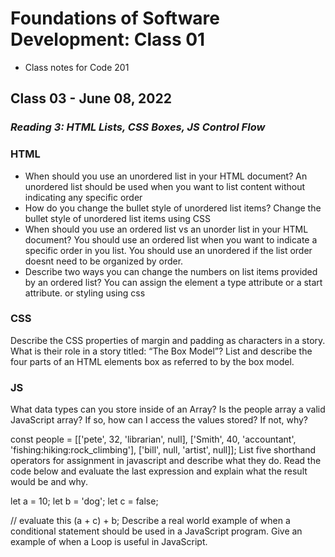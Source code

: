 # Foundations of Software Development: Class 01

* Class notes for Code 201 

## Class 03 - June 08, 2022

### *Reading 3: HTML Lists, CSS Boxes, JS Control Flow*

### HTML

- When should you use an unordered list in your HTML document?
An unordered list should be used when you want to list content without indicating any specific order
- How do you change the bullet style of unordered list items?
Change the bullet style of unordered list items using CSS
- When should you use an ordered list vs an unorder list in your HTML document?
You should use an ordered list when you want to indicate a specific order in you list. You should use an unordered if the list order doesnt need to be organized by order.
- Describe two ways you can change the numbers on list items provided by an ordered list?
You can assign the element a type attribute or a start attribute. or styling using css

### CSS

Describe the CSS properties of margin and padding as characters in a story. What is their role in a story titled: “The Box Model”?
List and describe the four parts of an HTML elements box as referred to by the box model.

### JS

What data types can you store inside of an Array?
Is the people array a valid JavaScript array? If so, how can I access the values stored? If not, why?

 const people = [['pete', 32, 'librarian', null], ['Smith', 40, 'accountant', 'fishing:hiking:rock_climbing'], ['bill', null, 'artist', null]];
List five shorthand operators for assignment in javascript and describe what they do.
Read the code below and evaluate the last expression and explain what the result would be and why.

 let a = 10;
 let b = 'dog';
 let c = false;

 // evaluate this
 (a + c) + b;
Describe a real world example of when a conditional statement should be used in a JavaScript program.
Give an example of when a Loop is useful in JavaScript.
